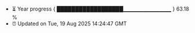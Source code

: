- ⏳ Year progress { ██████████████████▁▁▁▁▁▁▁▁▁▁▁▁ } 63.18 %
- ⏰ Updated on Tue, 19 Aug 2025 14:24:47 GMT

